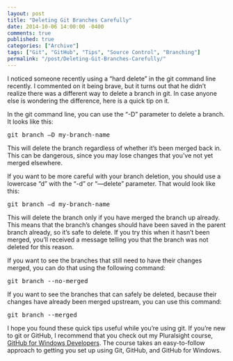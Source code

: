 ```yaml
---
layout: post
title: "Deleting Git Branches Carefully"
date: 2014-10-06 14:00:00 -0400
comments: true
published: true
categories: ["Archive"]
tags: ["Git", "GitHub", "Tips", "Source Control", "Branching"]
permalink: "/post/Deleting-Git-Branches-Carefully/"
---
```

<!-- more -->



<p>I noticed someone recently using a “hard delete” in the git command line recently. I commented on it being brave, but it turns out that he didn’t realize there was a different way to delete a branch in git. In case anyone else is wondering the difference, here is a quick tip on it.</p> <p>In the git command line, you can use the “-D” parameter to delete a branch. It looks like this:</p><pre class="brush: ps;">git branch –D my-branch-name
</pre>
<p>This will delete the branch regardless of whether it’s been merged back in. This can be dangerous, since you may lose changes that you’ve not yet merged elsewhere.</p>
<p>If you want to be more careful with your branch deletion, you should use a lowercase “d” with the “-d” or “—delete” parameter. That would look like this:</p><pre class="brush: ps;">git branch –d my-branch-name
</pre>
<p>This will delete the branch only if you have merged the branch up already. This means that the branch’s changes should have been saved in the parent branch already, so it’s safe to delete. If you try this when it hasn’t been merged, you’ll received a message telling you that the branch was not deleted for this reason.</p>
<p>If you want to see the branches that still need to have their changes merged, you can do that using the following command:</p><pre class="brush: ps;">git branch --no-merged
</pre>
<p>If you want to see the branches that can safely be deleted, because their changes have already been merged upstream, you can use this command:</p><pre class="brush: ps;">git branch --merged
</pre>
<p>I hope you found these quick tips useful while you’re using git. If you’re new to git or GitHub, I recommend that you check out my Pluralsight course, <a href="http://www.pluralsight.com/courses/github-windows-developers" target="_blank">GitHub for Windows Developers</a>. The course takes an easy-to-follow approach to getting you set up using Git, GitHub, and GitHub for Windows.</p>
